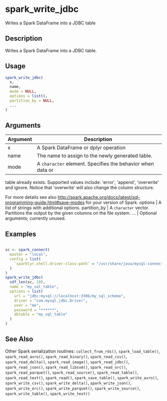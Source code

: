 # spark_write_jdbc


Writes a Spark DataFrame into a JDBC table




## Description

Writes a Spark DataFrame into a JDBC table.





## Usage
```r
spark_write_jdbc(
  x,
  name,
  mode = NULL,
  options = list(),
  partition_by = NULL,
  ...
)
```




## Arguments


Argument      |Description
------------- |----------------
x | A Spark DataFrame or dplyr operation
name | The name to assign to the newly generated table.
mode | A ``character`` element. Specifies the behavior when data or
  table already exists. Supported values include: 'error', 'append', 'overwrite' and
  ignore. Notice that 'overwrite' will also change the column structure.

  For more details see also http://spark.apache.org/docs/latest/sql-programming-guide.html#save-modes
  for your version of Spark.
options | A list of strings with additional options.
partition_by | A ``character`` vector. Partitions the output by the given columns on the file system.
... | Optional arguments; currently unused.






## Examples

```r

sc <- spark_connect(
  master = "local",
  config = list(
    `sparklyr.shell.driver-class-path` = "/usr/share/java/mysql-connector-java-8.0.25.jar"
  )
)
spark_write_jdbc(
  sdf_len(sc, 10),
  name = "my_sql_table",
  options = list(
    url = "jdbc:mysql://localhost:3306/my_sql_schema",
    driver = "com.mysql.jdbc.Driver",
    user = "me",
    password = "******",
    dbtable = "my_sql_table"
  )
)

```





## See Also

Other Spark serialization routines: 
`collect_from_rds()`,
`spark_load_table()`,
`spark_read_avro()`,
`spark_read_binary()`,
`spark_read_csv()`,
`spark_read_delta()`,
`spark_read_image()`,
`spark_read_jdbc()`,
`spark_read_json()`,
`spark_read_libsvm()`,
`spark_read_orc()`,
`spark_read_parquet()`,
`spark_read_source()`,
`spark_read_table()`,
`spark_read_text()`,
`spark_read()`,
`spark_save_table()`,
`spark_write_avro()`,
`spark_write_csv()`,
`spark_write_delta()`,
`spark_write_json()`,
`spark_write_orc()`,
`spark_write_parquet()`,
`spark_write_source()`,
`spark_write_table()`,
`spark_write_text()`



